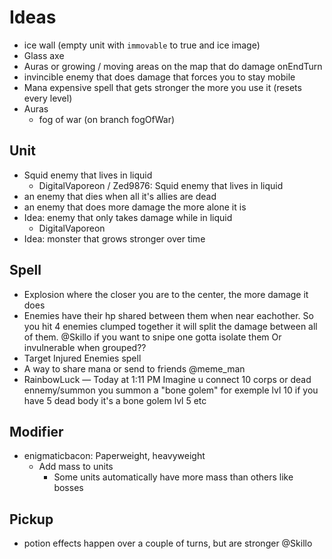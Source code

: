 # Ideas
- ice wall (empty unit with `immovable` to true and ice image)
- Glass axe
- Auras or growing / moving areas on the map that do damage onEndTurn
- invincible enemy that does damage that forces you to stay mobile
- Mana expensive spell that gets stronger the more you use it (resets every level)
- Auras
    - fog of war (on branch fogOfWar)

## Unit
- Squid enemy that lives in liquid
    - DigitalVaporeon / Zed9876: Squid enemy that lives in liquid
- an enemy that dies when all it's allies are dead
- an enemy that does more damage the more alone it is
- Idea: enemy that only takes damage while in liquid
    - DigitalVaporeon
- Idea: monster that grows stronger over time

## Spell
- Explosion where the closer you are to the center, the more damage it does
- Enemies have their hp shared between them when near eachother. So you hit 4 enemies clumped together it will split the damage between all of them. @Skillo
    if you want to snipe one gotta isolate them
    Or invulnerable when grouped??
- Target Injured Enemies spell
- A way to share mana or send to friends @meme_man
- RainbowLuck — Today at 1:11 PM
Imagine u connect 10 corps or dead ennemy/summon  you summon a "bone golem" for exemple lvl 10 if you have 5 dead body it's a bone golem lvl 5 etc

## Modifier
- enigmaticbacon: Paperweight, heavyweight
    - Add mass to units
        - Some units automatically have more mass than others like bosses

## Pickup
- potion effects happen over a couple of turns, but are stronger @Skillo